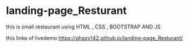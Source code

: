 # landing-page_Resturant
this is small restaurant using HTML , CSS , BOOTSTRAP AND JS

this linke of livedemo
https://ghazy142.github.io/landing-page_Resturant/
